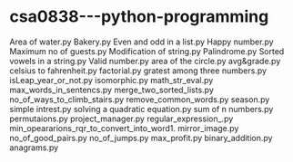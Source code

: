 # csa0838---python-programming
Area of water.py
Bakery.py
Even and odd in a list.py
Happy number.py
Maximum no of guests.py
Modification of string.py
Palindrome.py
Sorted vowels in a string.py
Valid number.py
area of the circle.py
avg&grade.py
celsius to fahrenheit.py
factorial.py
gratest among three numbers.py
isLeap_year_or_not.py
isomorphic.py
math_str_eval.py
max_words_in_sentencs.py
merge_two_sorted_lists.py
no_of_ways_to_climb_stairs.py
remove_common_words.py
season.py
simple intrest.py
solving a quadratic equation.py
sum of n numbers.py
permutaions.py
project_manager.py
regular_expression_.py
min_opeararions_rqr_to_convert_into_word1.
mirror_image.py
no_of_good_pairs.py
no_of_jumps.py
max_profit.py
binary_addition.py
anagrams.py
